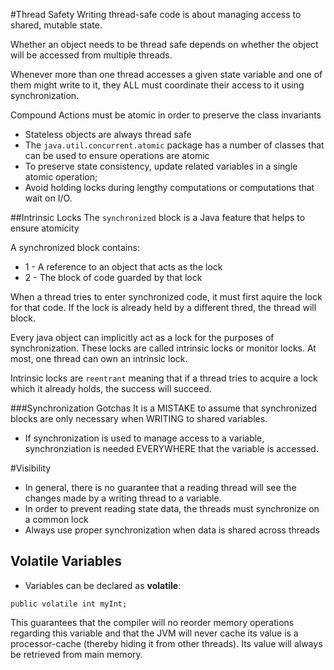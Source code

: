 #Thread Safety
Writing thread-safe code is about managing access to shared, mutable state.

Whether an object needs to be thread safe depends on whether the object will be accessed from multiple threads.

Whenever more than one thread accesses a given state variable and one of them might write to it, they ALL must coordinate their access to it using synchronization.

Compound Actions must be atomic in order to preserve the class invariants

- Stateless objects are always thread safe
- The ```java.util.concurrent.atomic``` package has a number of classes that can be used to ensure operations are atomic
- To preserve state consistency, update related variables in a single atomic operation;
- Avoid holding locks during lengthy computations or computations that wait on I/O.

##Intrinsic Locks
The ```synchronized``` block is a Java feature that helps to ensure atomicity

A synchronized block contains:
- 1 - A reference to an object that acts as the lock
- 2 - The block of code guarded by that lock

When a thread tries to enter synchronized code, it must first aquire the lock for that code. If the lock is already held by a different thred, the thread will block.

Every java object can implicitly act as a lock for the purposes of synchronization.  These locks are called intrinsic locks or monitor locks. At most, one thread can own an intrinsic lock.

Intrinsic locks are ```reentrant``` meaning that if a thread tries to acquire a lock which it already holds, the success will succeed. 

###Synchronization Gotchas
It is a MISTAKE to assume that synchronized blocks are only necessary when WRITING to shared variables.
- If synchronization is used to manage access to a variable, synchronziation is needed EVERYWHERE that the variable is accessed.

#Visibility
- In general, there is no guarantee that a reading thread will see the changes made by a writing thread to a variable.
- In order to prevent reading state data, the threads must synchronize on a common lock
- Always use proper synchronization when data is shared across threads
## Volatile Variables
- Variables can be declared as **volatile**:
```
public volatile int myInt;
```
This guarantees that the compiler will no reorder memory operations regarding this variable and that the JVM will never cache its value is a processor-cache (thereby hiding it from other threads).  Its value will always be retrieved from main memory.
